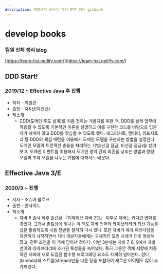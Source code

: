 ```yaml
---
description: 개발서적 스터디 개인 부분 정리 gitbook
---
```


# develop books

### 팀원 전체 정리 blog

[https://team-hst.netlify.com/](https://team-hst.netlify.com/)

## DDD Start!

### 2019/12 ~ Effective Java 후 진행

* 저자 - 최범균
* 출판 - 지&선\(지앤선\)
* 책소개
  * DDD\(도메인 주도 설계\)를 처음 접하는 개발자를 위한 책. DDD를 실제 업무에 적용할 수 있도록 기본적인 이론을 설명하고 이를 구현한 코드를 바탕으로 입문자가 헤매지 않고 DDD를 학습할 수 있도록 했다. 애그리거트, 엔티티, 리포지토리 등 DDD의 핵심 패턴을 이용해서 도메인 모델을 구현하는 방법을 설명한다. 도메인 모델의 트랜잭션 충돌을 처리하는 기법\(선점 잠금, 비선점 잠금\)을 살펴보고, 도메인 이벤트를 이용해서 도메인 영역 간의 의존을 낮추는 방법과 명령 모델과 조회 모델을 나누는 기법에 대해서도 배운다.

## Effective Java 3/E

### 2020/3 ~ 진행

* 저자 - 조슈아 블로크
* 출판 - 인사이트
* 책소개
  * 자바 6 출시 직후 출간된 『이펙티브 자바 2판』 이후로 자바는 커다란 변화를 겪었다. 그래서 졸트상에 빛나는 이 책도 자바 언어와 라이브러리의 최신 기능을 십분 활용하도록 내용 전반을 철저히 다시 썼다. 모던 자바가 여러 패러다임을 지원하기 시작하면서 자바 개발자들에게는 구체적인 모범 사례가 더욱 절실해졌고, 관련 조언을 이 책에 담아낸 것이다. 이번 3판에는 자바 7, 8, 9에서 자바 언어와 라이브러리에 추가된 특성들을 녹여냈다. 특히 그동안 객체 지향에 치중하던 자바에 새로 도입된 함수형 프로그래밍 요소도 자세히 알아본다. 람다\(lambda\)와 스트림\(stream\)만을 다룬 장을 포함하여 새로운 아이템도 많이 추가되었다.

